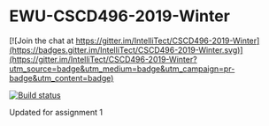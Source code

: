 # EWU-CSCD496-2019-Winter

[![Join the chat at https://gitter.im/IntelliTect/CSCD496-2019-Winter](https://badges.gitter.im/IntelliTect/CSCD496-2019-Winter.svg)](https://gitter.im/IntelliTect/CSCD496-2019-Winter?utm_source=badge&utm_medium=badge&utm_campaign=pr-badge&utm_content=badge)

[![Build status](https://dev.azure.com/rbrintont823/SecretSanta/_apis/build/status/SecretSanta-Azure%20Web%20App%20for%20ASP.NET-CI)](https://dev.azure.com/rbrintont823/SecretSanta/_build/latest?definitionId=2)

Updated for assignment 1
